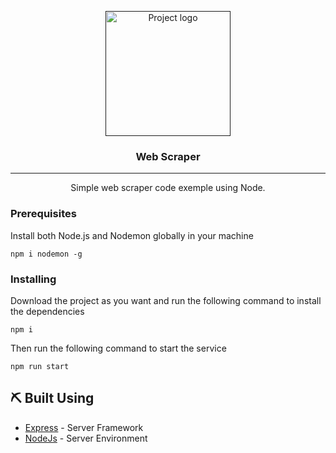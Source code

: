 <p align="center">
  <a href="" rel="noopener">
 <img width=200px height=200px src="https://i.imgur.com/6wj0hh6.jpg" alt="Project logo"></a>
</p>

<h3 align="center">Web Scraper</h3>

<div align="center">

</div>

---

<p align="center"> Simple web scraper code exemple using Node.
    <br> 
</p>

### Prerequisites

Install both Node.js and Nodemon globally in your machine 

```
npm i nodemon -g
```

### Installing

Download the project as you want and run the following command to install the dependencies

```
npm i
```

Then run the following command to start the service

```
npm run start
```

## ⛏️ Built Using <a name = "built_using"></a>

- [Express](https://expressjs.com/) - Server Framework
- [NodeJs](https://nodejs.org/en/) - Server Environment
